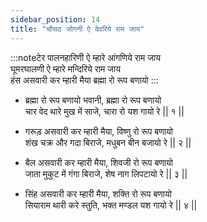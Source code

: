 ```yaml
---
sidebar_position: 14
title: "चौसठ जोगनी ऐ देवरिये राम जाय"
---
```


:::noteटेर
पालनहारिणी ऐ म्हारे आंगणिये राम जाय <br/>
घूमरघालणी ऐ म्हारे मन्दिरिये राम जाय <br/>
हंस असवारी कर म्हारी मैया ब्रह्मा रो रूप बणायो
:::

- ब्रह्मा रो रूप बणायो भवानी, ब्रह्मा रो रूप बणायो <br/>
  चार वेद थारे मुख में साजे, चारा रो यश गायो रे || १ ||

- गरूड़ असवारी कर म्हारी मैया, विष्णु रो रूप बणायो <br/>
  शंख चक्र और गदा बिराजे, मधुबन बीन बजायो रे || २ ||

- बैल असवारी कर म्हारी मैया, शिवजी रो रूप बणायो <br/>
  जाता मुकुट में गंगा बिराजे, शेष नाग लिपटायो रे || ३ ||

- सिंह असवारी कर म्हारी मैया, शक्ति रो रूप बणायो <br/>
  सियाराम थारी करे स्तुति, भक्त मण्डल यश गायो रे || ४ ||
